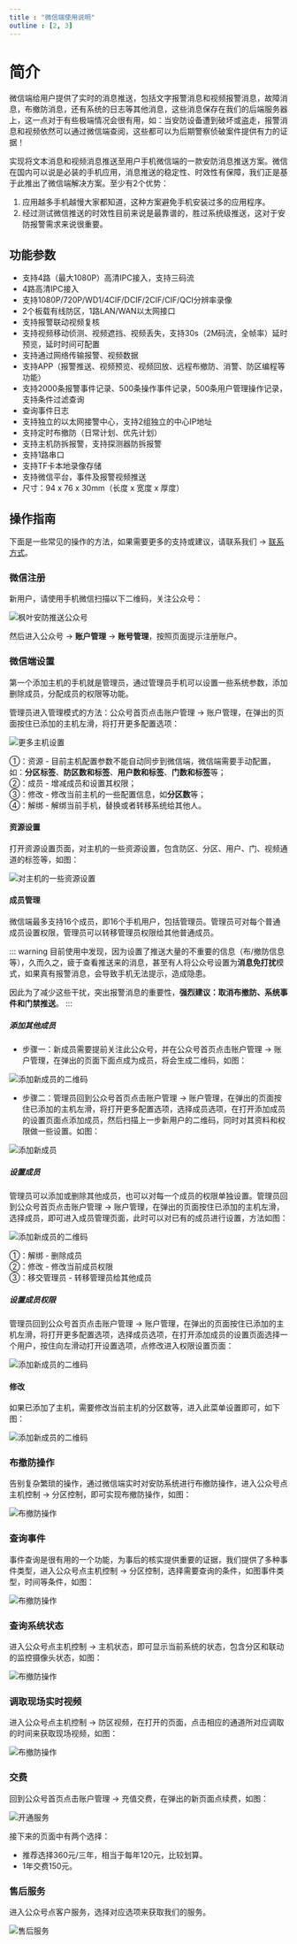```yaml
---
title : "微信端使用说明"
outline : [2, 3]
---
```


# 简介

微信端给用户提供了实时的消息推送，包括文字报警消息和视频报警消息，故障消息，布撤防消息，还有系统的日志等其他消息，这些消息保存在我们的后端服务器上，这一点对于有些极端情况会很有用，如：当安防设备遭到破坏或盗走，报警消息和视频依然可以通过微信端查阅，这些都可以为后期警察侦破案件提供有力的证据！

实现将文本消息和视频消息推送至用户手机微信端的一款安防消息推送方案。微信在国内可以说是必装的手机应用，消息推送的稳定性、时效性有保障，我们正是基于此推出了微信端解决方案。至少有2个优势：

1. 应用越多手机越慢大家都知道，这种方案避免手机安装过多的应用程序。
2. 经过测试微信推送的时效性目前来说是最靠谱的，胜过系统级推送，这对于安防报警需求来说很重要。

## 功能参数

- 支持4路（最大1080P）高清IPC接入，支持三码流
- 4路高清IPC接入
- 支持1080P/720P/WD1/4CIF/DCIF/2CIF/CIF/QCI分辨率录像
- 2个板载有线防区，1路LAN/WAN以太网接口
- 支持报警联动视频复核
- 支持视频移动侦测、视频遮挡、视频丢失，支持30s（2M码流，全帧率）延时预览，延时时间可配置
- 支持通过网络传输报警、视频数据
- 支持APP（报警推送、视频预览、视频回放、远程布撤防、消警、防区编程等功能）
- 支持2000条报警事件记录、500条操作事件记录，500条用户管理操作记录，支持条件过滤查询
- 查询事件日志
- 支持独立的以太网接警中心，支持2组独立的中心IP地址
- 支持定时布撤防（日常计划、优先计划）
- 支持主机防拆报警，支持探测器防拆报警
- 支持1路串口
- 支持TF卡本地录像存储
- 支持微信平台，事件及报警视频推送
- 尺寸：94 x 76 x 30mm（长度 x 宽度 x 厚度）

## 操作指南

下面是一些常见的操作的方法，如果需要更多的支持或建议，请联系我们 → [联系方式](#售后服务)。

### 微信注册

新用户，请使用手机微信扫描以下二维码，关注公众号：  

![枫叶安防推送公众号](images/wechat-qr.png)

然后进入公众号 → **账户管理** → **账号管理**，按照页面提示注册账户。

### 微信端设置

第一个添加主机的手机就是管理员，通过管理员手机可以设置一些系统参数，添加删除成员，分配成员的权限等功能。

管理员进入管理模式的方法：公众号首页点击账户管理 → 账户管理，在弹出的页面按住已添加的主机左滑，将打开更多配置选项：

![更多主机设置](images/wechat-settings-account-manage-output.png)

①：资源 - 目前主机配置参数不能自动同步到微信端，微信端需要手动配置，如：**分区标签**、**防区数和标签**、**用户数和标签**、**门数和标签**等；  
②：成员 - 增减成员和设置其权限；  
③：修改 - 修改当前主机的一些配置信息，如**分区数**等；  
④：解绑 - 解绑当前手机，替换或者转移系统给其他人。

#### 资源设置

打开资源设置页面，对主机的一些资源设置，包含防区、分区、用户、门、视频通道的标签等，如图：

![对主机的一些资源设置](images/source-panel-settings.png)

#### 成员管理

微信端最多支持16个成员，即16个手机用户，包括管理员。管理员可对每个普通成员设置权限，管理员可以转移管理员权限给其他普通成员。

::: warning
目前使用中发现，因为设置了推送大量的不重要的信息（布/撤防信息等），久而久之，疲于查看推送来的消息，甚至有人将公众号设置为**消息免打扰**模式，如果真有报警消息，会导致手机无法提示，造成隐患。

因此为了减少这些干扰，突出报警消息的重要性，**强烈建议：取消布撤防、系统事件和门禁推送**。
:::

##### 添加其他成员

- 步骤一：新成员需要提前关注此公众号，并在公众号首页点击账户管理 → 账户管理，在弹出的页面下面点成为成员，将会生成二维码，如图：

![添加新成员的二维码](images/user-add-2.png)

- 步骤二：管理员回到公众号首页点击账户管理 → 账户管理，在弹出的页面按住已添加的主机左滑，将打开更多配置选项，选择成员选项，在打开添加成员的设置页面点添加成员，然后扫描上一步新用户的二维码，同时对其资料和权限做一些设置。如图：

![添加新成员](images/user-add-1.png)

##### 设置成员

管理员可以添加或删除其他成员，也可以对每一个成员的权限单独设置。管理员回到公众号首页点击账户管理 → 账户管理，在弹出的页面按住已添加的主机左滑，选择成员，即可进入成员管理页面，此时可以对已有的成员进行设置，方法如图：

![添加新成员的二维码](images/user-manage-1-output.png)

①：解绑 - 删除成员  
②：修改 - 修改当前成员权限  
③：移交管理员 - 转移管理员给其他成员  

##### 设置成员权限

管理员回到公众号首页点击账户管理 → 账户管理，在弹出的页面按住已添加的主机左滑，将打开更多配置选项，选择成员选项，在打开添加成员的设置页面选择一个用户，按住向左滑动打开设置选项，点修改进入权限设置页面：

![添加新成员的二维码](images/user-manage-2.png)

#### 修改

如果已添加了主机，需要修改当前主机的分区数等，进入此菜单设置即可，如下图：

![添加新成员的二维码](images/panel-edit.png)

### 布撤防操作

告别复杂繁琐的操作，通过微信端实时对安防系统进行布撤防操作，进入公众号点主机控制 → 分区控制，即可实现布撤防操作，如图：

![布撤防操作](images/wechat-control-panel.png)

### 查询事件

事件查询是很有用的一个功能，为事后的核实提供重要的证据，我们提供了多种事件类型，进入公众号点主机控制 → 分区控制，选择需要查询的条件，如图事件类型，时间等条件，如图：

![布撤防操作](images/wechat-search-event.png)

### 查询系统状态

进入公众号点主机控制 → 主机状态，即可显示当前系统的状态，包含分区和联动的监控摄像头状态，如图：

![布撤防操作](images/wechat-get-status.png)

### 调取现场实时视频

进入公众号点主机控制 → 防区视频，在打开的页面，点击相应的通道所对应调取的时间来获取现场视频，如图：

![布撤防操作](images/wechat-get-video.png)

### 交费

回到公众号首页点击账户管理 → 充值交费，在弹出的新页面点续费，如图：

![开通服务](images/payment.png)

接下来的页面中有两个选择：

- 推荐选择360元/三年，相当于每年120元，比较划算。
- 1年交费150元。

### 售后服务

进入公众号点客户服务，选择对应选项来获取我们的服务。

![售后服务](images/wechat-support-output.png)
